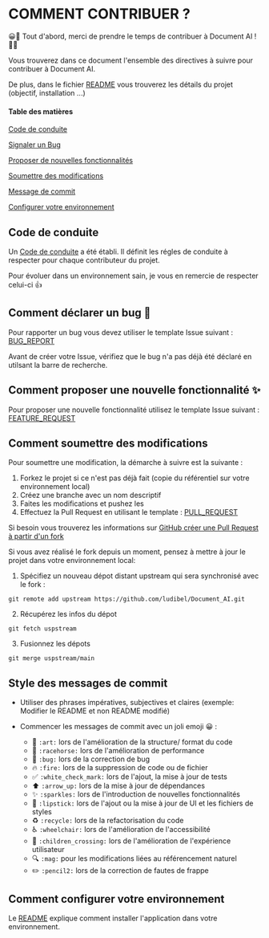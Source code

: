 # COMMENT CONTRIBUER ?

😀🎉 Tout d'abord, merci de prendre le temps de contribuer à Document AI ! 🎉😀

Vous trouverez dans ce document l'ensemble des directives à suivre pour contribuer à Document AI.

De plus, dans le fichier [README](README.md) vous trouverez les détails du projet (objectif, installation ...)

#### Table des matières

[Code de conduite](#code-de-conduite)

[Signaler un Bug](#comment-déclarer-un-bug)

[Proposer de nouvelles fonctionnalités](#comment-proposer-un-nouvelle-fonctionnalité)

[Soumettre des modifications ](#comment-soumettre-des-modifications)

[Message de commit](#message-de-commit)

[Configurer votre environnement](#comment-configurer-votre-environnement)

## Code de conduite

Un [Code de conduite](CODE_OF_CONDUCT.md) a été établi. Il définit les régles de conduite à respecter pour chaque contributeur du projet.

Pour évoluer dans un environnement sain, je vous en remercie de respecter celui-ci 👍

## Comment déclarer un bug 🐛

Pour rapporter un bug vous devez utiliser le template Issue suivant : [BUG_REPORT](.github/ISSUE_TEMPLATE/BUG_REPORT.yml)

Avant de créer votre Issue, vérifiez que le bug n'a pas déjà été déclaré en utilsant la barre de recherche.

## Comment proposer une nouvelle fonctionnalité ✨

Pour proposer une nouvelle fonctionnalité utilisez le template Issue suivant : [FEATURE_REQUEST](.github/ISSUE_TEMPLATE/FEATURE_REQUEST.yml)

## Comment soumettre des modifications

Pour soumettre une modification, la démarche à suivre est la suivante :

1. Forkez le projet si ce n'est pas déjà fait (copie du référentiel sur votre environnement local)
2. Créez une branche avec un nom descriptif
3. Faites les modifications et pushez les
4. Effectuez la Pull Request en utilisant le template : [PULL_REQUEST](pull_request_template.md)

Si besoin vous trouverez les informations sur [GitHub créer une Pull Request à partir d'un fork](https://docs.github.com/en/pull-requests/collaborating-with-pull-requests/proposing-changes-to-your-work-with-pull-requests/creating-a-pull-request-from-a-fork)

Si vous avez réalisé le fork depuis un moment, pensez à mettre à jour le projet dans votre environnement local:

1. Spécifiez un nouveau dépot distant upstream qui sera synchronisé avec le fork :

```
git remote add upstream https://github.com/ludibel/Document_AI.git
```

2. Récupérez les infos du dépot

```
git fetch uspstream
```

3. Fusionnez les dépots

```
git merge uspstream/main
```

## Style des messages de commit

- Utiliser des phrases impératives, subjectives et claires (exemple: Modifier le README et non README modifié)
- Commencer les messages de commit avec un joli emoji 😀 :

  - 🎨 `:art:` lors de l'amélioration de la structure/ format du code
  - 🐎 `:racehorse:` lors de l'amélioration de performance
  - 🐛 `:bug:` lors de la correction de bug
  - 🔥 `:fire:` lors de la suppression de code ou de fichier
  - ✅ `:white_check_mark:` lors de l'ajout, la mise à jour de tests
  - ⬆️ `:arrow_up:` lors de la mise à jour de dépendances
  - ✨ `:sparkles:` lors de l'introduction de nouvelles fonctionnalités
  - 💄 `:lipstick:` lors de l'ajout ou la mise à jour de UI et les fichiers de styles
  - ♻️ `:recycle:` lors de la refactorisation du code
  - ♿ `:wheelchair:` lors de l'amélioration de l'accessibilité
  - 🚸 `:children_crossing:` lors de l'amélioration de l'expérience utilisateur
  - 🔍 `:mag:` pour les modifications liées au référencement naturel
  - ✏️ `:pencil2:` lors de la correction de fautes de frappe

## Comment configurer votre environnement

Le [README](README.md) explique comment installer l'application dans votre environnement.
